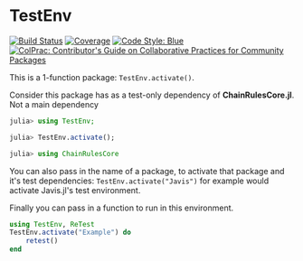 # TestEnv

[![Build Status](https://github.com/JuliaTesting/TestEnv.jl/workflows/CI/badge.svg)](https://github.com/JuliaTesting/TestEnv.jl/actions)
[![Coverage](https://codecov.io/gh/JuliaTesting/TestEnv.jl/branch/main/graph/badge.svg)](https://codecov.io/gh/JuliaTesting/TestEnv.jl)
[![Code Style: Blue](https://img.shields.io/badge/code%20style-blue-4495d1.svg)](https://github.com/invenia/BlueStyle)
[![ColPrac: Contributor's Guide on Collaborative Practices for Community Packages](https://img.shields.io/badge/ColPrac-Contributor's%20Guide-blueviolet)](https://github.com/SciML/ColPrac)


This is a 1-function package: `TestEnv.activate()`.

Consider this package has as a test-only dependency of **ChainRulesCore.jl**.
Not a main dependency

```julia
julia> using TestEnv;

julia> TestEnv.activate();

julia> using ChainRulesCore
```

You can also pass in the name of a package, to activate that package and it's test dependencies:
`TestEnv.activate("Javis")` for example would activate Javis.jl's test environment.

Finally you can pass in a function to run in this environment.
```julia
using TestEnv, ReTest
TestEnv.activate("Example") do
    retest()
end
```


